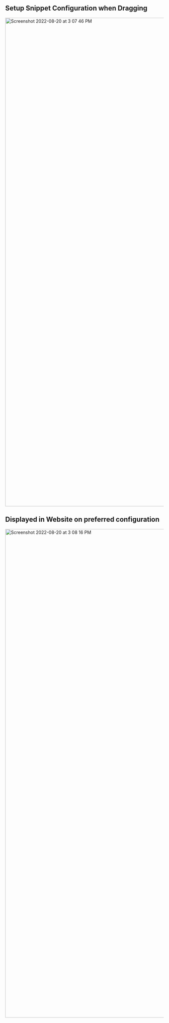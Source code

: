 ## Setup Snippet Configuration when Dragging
<img width="1552" alt="Screenshot 2022-08-20 at 3 07 46 PM" src="https://user-images.githubusercontent.com/42198761/185738047-d81b71ab-99d4-4a60-ab11-e9b77bcb4648.png">

## Displayed in Website on preferred configuration
<img width="1552" alt="Screenshot 2022-08-20 at 3 08 16 PM" src="https://user-images.githubusercontent.com/42198761/185738064-bde016d4-bc88-42ae-81a6-32e002ab63d6.png">
